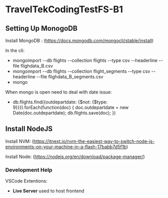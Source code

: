 # TravelTekCodingTestFS-B1

## Setting Up MonogoDB
 
Install MongoDB : (https://docs.mongodb.com/mongocli/stable/install)

In the cli:
- mongoimport --db flights --collection flights --type csv --headerline --file flighdata_B.csv
- mongoimport --db flights --collection flight_segments --type csv --headerline --file flighdata_B_segments.csv
- mongo

When mongo is open need to deal with date issue:
- db.flights.find({outdepartdate: {$not: {$type: 9}}}).forEach(function(doc) { doc.outdepartdate = new Date(doc.outdepartdate); db.flights.save(doc); })

## Install NodeJS

Install NVM: (https://itnext.io/nvm-the-easiest-way-to-switch-node-js-environments-on-your-machine-in-a-flash-17babb7d5f1b)

Install Node: (https://nodejs.org/en/download/package-manager/)

### Development Help

VSCode Extentions: 
- **Live Server** used to host frontend

